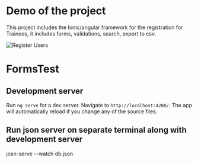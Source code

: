 # Demo of the project
This project includes the Ionic/angular framework for the registration for Trainees, it includes forms, validations, search, export to csv.

![Register Users](video.gif)
# FormsTest

## Development server

Run `ng serve` for a dev server. Navigate to `http://localhost:4200/`. The app will automatically reload if you change any of the source files.

## Run json server on separate terminal along with development server
josn-serve --watch db.json
